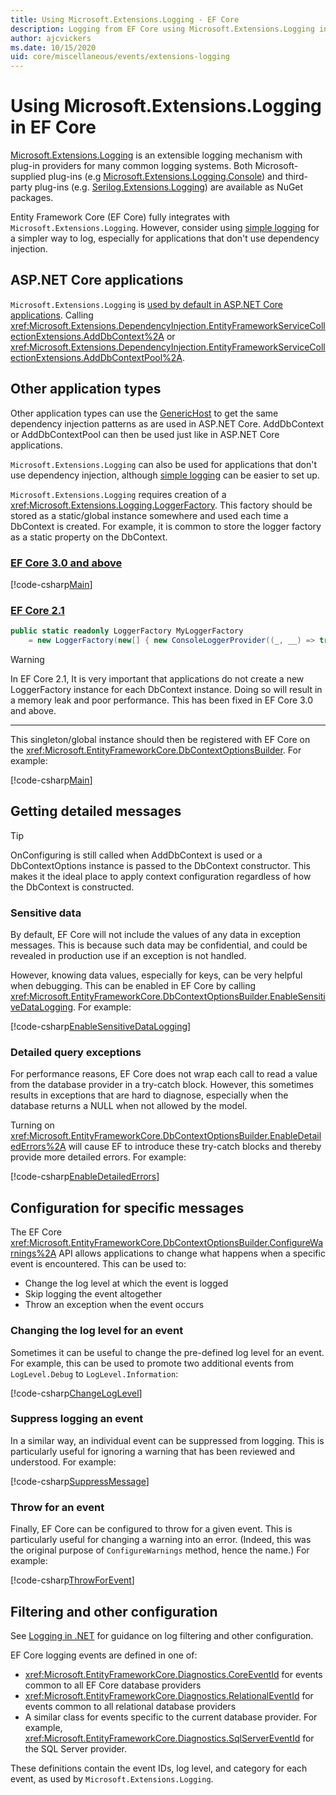 ```yaml
---
title: Using Microsoft.Extensions.Logging - EF Core
description: Logging from EF Core using Microsoft.Extensions.Logging in ASP.NET Core and other application types
author: ajcvickers
ms.date: 10/15/2020
uid: core/miscellaneous/events/extensions-logging
---
```


# Using Microsoft.Extensions.Logging in EF Core

[Microsoft.Extensions.Logging](/dotnet/core/extensions/logging) is an extensible logging mechanism with plug-in providers for many common logging systems. Both Microsoft-supplied plug-ins (e.g [Microsoft.Extensions.Logging.Console](https://www.nuget.org/packages/Microsoft.Extensions.Logging.Console/)) and third-party plug-ins (e.g. [Serilog.Extensions.Logging](https://www.nuget.org/packages/Serilog.Extensions.Logging/)) are available as NuGet packages.

Entity Framework Core (EF Core) fully integrates with `Microsoft.Extensions.Logging`. However, consider using [simple logging](xref:core/miscellaneous/events/simple-logging) for a simpler way to log, especially for applications that don't use dependency injection.

## ASP.NET Core applications

`Microsoft.Extensions.Logging` is [used by default in ASP.NET Core applications](/aspnet/core/fundamentals/logging). Calling <xref:Microsoft.Extensions.DependencyInjection.EntityFrameworkServiceCollectionExtensions.AddDbContext%2A> or <xref:Microsoft.Extensions.DependencyInjection.EntityFrameworkServiceCollectionExtensions.AddDbContextPool%2A>.

## Other application types

Other application types can use the [GenericHost](/dotnet/core/extensions/generic-host) to get the same dependency injection patterns as are used in ASP.NET Core. AddDbContext or AddDbContextPool can then be used just like in ASP.NET Core applications.

`Microsoft.Extensions.Logging` can also be used for applications that don't use dependency injection, although [simple logging](xref:core/miscellaneous/events/simple-logging) can be easier to set up.

`Microsoft.Extensions.Logging` requires creation of a <xref:Microsoft.Extensions.Logging.LoggerFactory>. This factory should be stored as a static/global instance somewhere and used each time a DbContext is created. For example, it is common to store the logger factory as a static property on the DbContext.

### [EF Core 3.0 and above](#tab/v3)

<!--
        public static readonly ILoggerFactory MyLoggerFactory
            = LoggerFactory.Create(builder => { builder.AddConsole(); });
-->
[!code-csharp[Main](../../../../samples/core/Miscellaneous/Logging/Logging/BloggingContext.cs#DefineLoggerFactory)]

### [EF Core 2.1](#tab/v2)

```csharp
public static readonly LoggerFactory MyLoggerFactory
    = new LoggerFactory(new[] { new ConsoleLoggerProvider((_, __) => true, true) });
```

> [!WARNING]
> In EF Core 2.1, It is very important that applications do not create a new LoggerFactory instance for each DbContext instance. Doing so will result in a memory leak and poor performance. This has been fixed in EF Core 3.0 and above.

***

This singleton/global instance should then be registered with EF Core on the <xref:Microsoft.EntityFrameworkCore.DbContextOptionsBuilder>. For example:

<!--
        protected override void OnConfiguring(DbContextOptionsBuilder optionsBuilder)
            => optionsBuilder
                .UseLoggerFactory(MyLoggerFactory)
                .UseSqlServer(@"Server=(localdb)\mssqllocaldb;Database=EFLogging;ConnectRetryCount=0");
-->
[!code-csharp[Main](../../../../samples/core/Miscellaneous/Logging/Logging/BloggingContext.cs#RegisterLoggerFactory)]

## Getting detailed messages

> [!TIP]
> OnConfiguring is still called when AddDbContext is used or a DbContextOptions instance is passed to the DbContext constructor. This makes it the ideal place to apply context configuration regardless of how the DbContext is constructed.

### Sensitive data

By default, EF Core will not include the values of any data in exception messages. This is because such data may be confidential, and could be revealed in production use if an exception is not handled.

However, knowing data values, especially for keys, can be very helpful when debugging. This can be enabled in EF Core by calling <xref:Microsoft.EntityFrameworkCore.DbContextOptionsBuilder.EnableSensitiveDataLogging>. For example:

<!--
        protected override void OnConfiguring(DbContextOptionsBuilder optionsBuilder)
            => optionsBuilder.EnableSensitiveDataLogging();
-->
[!code-csharp[EnableSensitiveDataLogging](../../../../samples/core/Miscellaneous/Logging/Logging/BloggingContext.cs?name=EnableSensitiveDataLogging)]

### Detailed query exceptions

For performance reasons, EF Core does not wrap each call to read a value from the database provider in a try-catch block. However, this sometimes results in exceptions that are hard to diagnose, especially when the database returns a NULL when not allowed by the model.

Turning on <xref:Microsoft.EntityFrameworkCore.DbContextOptionsBuilder.EnableDetailedErrors%2A> will cause EF to introduce these try-catch blocks and thereby provide more detailed errors. For example:

<!--
        protected override void OnConfiguring(DbContextOptionsBuilder optionsBuilder)
            => optionsBuilder.EnableDetailedErrors();
-->
[!code-csharp[EnableDetailedErrors](../../../../samples/core/Miscellaneous/Logging/Logging/BloggingContext.cs?name=EnableDetailedErrors)]

## Configuration for specific messages

The EF Core <xref:Microsoft.EntityFrameworkCore.DbContextOptionsBuilder.ConfigureWarnings%2A> API allows applications to change what happens when a specific event is encountered. This can be used to:

* Change the log level at which the event is logged
* Skip logging the event altogether
* Throw an exception when the event occurs

### Changing the log level for an event

Sometimes it can be useful to change the pre-defined log level for an event. For example, this can be used to promote two additional events from `LogLevel.Debug` to `LogLevel.Information`:

<!--
        protected override void OnConfiguring(DbContextOptionsBuilder optionsBuilder)
            => optionsBuilder
                .ConfigureWarnings(b => b.Log(
                    (RelationalEventId.ConnectionOpened, LogLevel.Information),
                    (RelationalEventId.ConnectionClosed, LogLevel.Information)));
-->
[!code-csharp[ChangeLogLevel](../../../../samples/core/Miscellaneous/Logging/Logging/BloggingContext.cs?name=ChangeLogLevel)]

### Suppress logging an event

In a similar way, an individual event can be suppressed from logging. This is particularly useful for ignoring a warning that has been reviewed and understood. For example:

<!--
        protected override void OnConfiguring(DbContextOptionsBuilder optionsBuilder)
            => optionsBuilder
                .ConfigureWarnings(b => b.Ignore(CoreEventId.DetachedLazyLoadingWarning));
-->
[!code-csharp[SuppressMessage](../../../../samples/core/Miscellaneous/Logging/Logging/BloggingContext.cs?name=SuppressMessage)]

### Throw for an event

Finally, EF Core can be configured to throw for a given event. This is particularly useful for changing a warning into an error. (Indeed, this was the original purpose of `ConfigureWarnings` method, hence the name.) For example:

<!--
        protected override void OnConfiguring(DbContextOptionsBuilder optionsBuilder)
            => optionsBuilder
                .ConfigureWarnings(b => b.Throw(RelationalEventId.QueryPossibleUnintendedUseOfEqualsWarning));
-->
[!code-csharp[ThrowForEvent](../../../../samples/core/Miscellaneous/Logging/Logging/BloggingContext.cs?name=ThrowForEvent)]

## Filtering and other configuration

See [Logging in .NET](/dotnet/core/extensions/logging) for guidance on log filtering and other configuration.

EF Core logging events are defined in one of:

* <xref:Microsoft.EntityFrameworkCore.Diagnostics.CoreEventId> for events common to all EF Core database providers
* <xref:Microsoft.EntityFrameworkCore.Diagnostics.RelationalEventId> for events common to all relational database providers
* A similar class for events specific to the current database provider. For example, <xref:Microsoft.EntityFrameworkCore.Diagnostics.SqlServerEventId> for the SQL Server provider.

These definitions contain the event IDs, log level, and category for each event, as used by `Microsoft.Extensions.Logging`.
